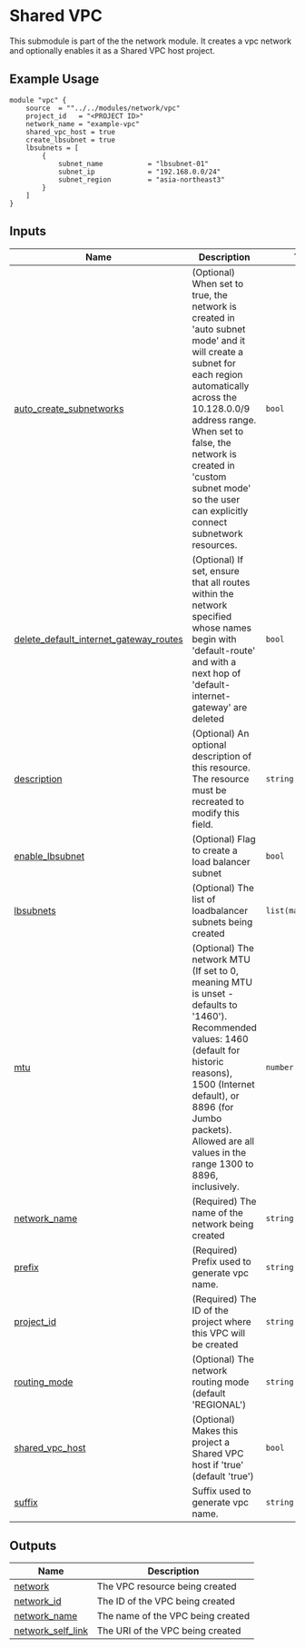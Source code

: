 <!-- BEGIN_TF_DOCS -->
# Shared VPC

This submodule is part of the the network module. 
It creates a vpc network and optionally enables it as a Shared VPC host project.


## Example Usage
```hcl
module "vpc" {
    source  = ""../../modules/network/vpc"
    project_id   = "<PROJECT ID>"
    network_name = "example-vpc"
    shared_vpc_host = true
    create_lbsubnet = true
    lbsubnets = [
        {
            subnet_name           = "lbsubnet-01"
            subnet_ip             = "192.168.0.0/24"
            subnet_region         = "asia-northeast3"
        }
    ]
}
```

## Inputs

| Name | Description | Type | Default | Required |
|------|-------------|------|---------|:--------:|
| <a name="input_auto_create_subnetworks"></a> [auto\_create\_subnetworks](#input\_auto\_create\_subnetworks) | (Optional) When set to true, the network is created in 'auto subnet mode' and it will create a subnet for each region automatically across the 10.128.0.0/9 address range. When set to false, the network is created in 'custom subnet mode' so the user can explicitly connect subnetwork resources. | `bool` | `false` | no |
| <a name="input_delete_default_internet_gateway_routes"></a> [delete\_default\_internet\_gateway\_routes](#input\_delete\_default\_internet\_gateway\_routes) | (Optional) If set, ensure that all routes within the network specified whose names begin with 'default-route' and with a next hop of 'default-internet-gateway' are deleted | `bool` | `false` | no |
| <a name="input_description"></a> [description](#input\_description) | (Optional) An optional description of this resource. The resource must be recreated to modify this field. | `string` | `""` | no |
| <a name="input_create_lbsubnet"></a> [enable\_lbsubnet](#input\_enable\_lbsubnet) | (Optional) Flag to create a load balancer subnet | `bool` | `false` | no |
| <a name="input_lbsubnets"></a> [lbsubnets](#input\_lbsubnets) | (Optional) The list of loadbalancer subnets being created | `list(map(string))` | n/a | yes |
| <a name="input_mtu"></a> [mtu](#input\_mtu) | (Optional) The network MTU (If set to 0, meaning MTU is unset - defaults to '1460'). Recommended values: 1460 (default for historic reasons), 1500 (Internet default), or 8896 (for Jumbo packets). Allowed are all values in the range 1300 to 8896, inclusively. | `number` | `1460` | no |
| <a name="input_network_name"></a> [network\_name](#input\_network\_name) | (Required) The name of the network being created | `string` | n/a | yes |
| <a name="input_prefix"></a> [prefix](#input\_prefix) | (Required) Prefix used to generate vpc name. | `string` | n/a | yes |
| <a name="input_project_id"></a> [project\_id](#input\_project\_id) | (Required) The ID of the project where this VPC will be created | `string` | n/a | yes |
| <a name="input_routing_mode"></a> [routing\_mode](#input\_routing\_mode) | (Optional) The network routing mode (default 'REGIONAL') | `string` | `"REGIONAL"` | no |
| <a name="input_shared_vpc_host"></a> [shared\_vpc\_host](#input\_shared\_vpc\_host) | (Optional) Makes this project a Shared VPC host if 'true' (default 'true') | `bool` | `true` | no |
| <a name="input_suffix"></a> [suffix](#input\_suffix) | Suffix used to generate vpc name. | `string` | `"vpc"` | no |

## Outputs

| Name | Description |
|------|-------------|
| <a name="output_network"></a> [network](#output\_network) | The VPC resource being created |
| <a name="output_network_id"></a> [network\_id](#output\_network\_id) | The ID of the VPC being created |
| <a name="output_network_name"></a> [network\_name](#output\_network\_name) | The name of the VPC being created |
| <a name="output_network_self_link"></a> [network\_self\_link](#output\_network\_self\_link) | The URI of the VPC being created |
<!-- END_TF_DOCS -->
